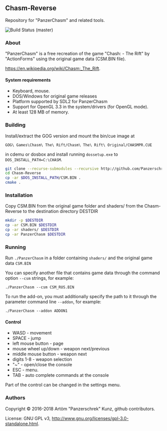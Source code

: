 ## Chasm-Reverse

Repository for "PanzerChasm" and related tools. 

![Build Status (master)](https://github.com/Panzerschrek/Chasm-Reverse/actions/workflows/cmake.yml/badge.svg)

### About

"PanzerChasm" is a free recreation of the game "Chash: - The Rift" by "ActionForms" using the original game data (CSM.BIN file).

https://en.wikipedia.org/wiki/Chasm:_The_Rift.

#### System requirements

* Keyboard, mouse.
* DOS/Windows for original game releases
* Platform supported by SDL2 for PanzerChasm
* Support for OpenGL 3.3 in the system/drivers (for OpenGL mode).
* At least 128 MB of memory.

### Building

Install/extract the GOG version and mount the bin/cue image at

`GOG\ Games\Chasm\ The\ Rift/Chasm\ The\ Rift\ Original/CHASMPR.CUE`

 in cdemu or dosbox and install running `dossetup.exe` to `DOS_INSTALL_PATH=C:\CHASM`.

```sh
git clone --recurse-submodules --recursive http://github.com/Panzerschrek/Chasm-Reverse
cd Chasm-Reverse
cp -ar $DOS_INSTALL_PATH/CSM.BIN .
cmake .
```
### Installation

Copy CSM.BIN from the original game folder and shaders/ from the Chasm-Reverse to the destination directory DESTDIR

```sh
mkdir -p $DESTDIR
cp -ar CSM.BIN $DESTDIR
cp -ar shaders/ $DESTDIR
cp -ar PanzerChasm $DESTDIR
```

### Running

Run `./PanzerChasm` in a folder containing `shaders/` and the original game data `CSM.BIN`

You can specify another file that contains game data through 
the command option `--csm` strings, for example:

`./PanzerChasm --csm CSM_RUS.BIN`

To run the add-on, you must additionally specify the path to it through the 
parameter command line `--addon`, for example:

`./PanzerChasm --addon ADDON1`

#### Control

* WASD - movement
* SPACE - jump
* left mouse button - page
* mouse wheel up/down - weapon next/previous
* middle mouse button - weapon next
* digits 1-8 - weapon selection
* "~" - open/close the console
* ESC - menu.
* TAB - auto complete commands at the console

Part of the control can be changed in the settings menu.



### Authors
Copyright © 2016-2018 Artöm "Panzerschrek" Kunz, github contributors.

License: GNU GPL v3, http://www.gnu.org/licenses/gpl-3.0-standalone.html.
